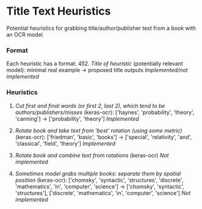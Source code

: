 # Title Text Heuristics
Potential heuristics for grabbing title/author/publisher text from a book with an OCR model.

### Format 
Each heuristic has a format:
 452. *Title of heuristic* (potentially relevant model): minimal real example -> proposed title outputs *Implemented/not implemented*

### Heuristics

1. *Cut first and final words (or first 2, last 2), which tend to be authors/publishers/misses* (keras-ocr): ['haynes', 'probability', 'theory', 'canning'] -> ['probability', 'theory'] *Implemented*

2. *Rotate book and take text from 'best' rotation (using some metric)* (keras-ocr): ['friedman', 'basic', 'books'] -> ['special', 'relativity', 'and', 'classical', 'field', 'theory'] *Implemented*

3. *Rotate book and combine text from rotations* (keras-ocr) *Not implemented*

4. *Sometimes model grabs multiple books: separate them by spatial position* (keras-ocr): ['chomsky', 'syntactic', 'structures', 'discrete', 'mathematics', 'in', 'computer', 'science'] -> ['chomsky', 'syntactic', 'structures'], ['discrete', 'mathematics', 'in', 'computer', 'science']  *Not implemented*
